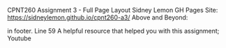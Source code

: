 CPNT260
Assignment 3 - Full Page Layout
Sidney Lemon
GH Pages Site: https://sidneylemon.github.io/cpnt260-a3/
Above and Beyond: <nav> in footer. Line 59
A helpful resource that helped you with this assignment; Youtube

